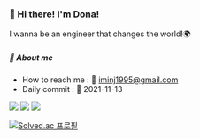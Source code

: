 ### 👋 Hi there! I'm Dona!    
<!-- I enjoy working out at the gym.🏋️‍♀️💪    -->
I wanna be an engineer that changes the world!🌍

##### 🌈 About me
- How to reach me : 📧 iminj1995@gmail.com
- Daily commit : 🏁 2021-11-13

<a href="https://imdona.tistory.com/" target="_blank"><img src="https://img.shields.io/badge/Tech blog-4b0082?style=flat-square&logo=blog&logoColor=white"/></a>
<a href="https://imdona.notion.site/imdona-s-Notion-4c374b9978cf4bb08d7b71ee594fb44b" target="_blank"><img src="https://img.shields.io/badge/Notion-00008b?style=flat-square&logo=notion&logoColor=white"/></a>
<a href="https://github.com/imdona" target="_blank"><img src="https://img.shields.io/badge/GitHub-2a2a2a?style=flat-square&logo=GigHub&logoColor=white"/></a>

[![Solved.ac 프로필](http://mazassumnida.wtf/api/v2/generate_badge?boj=imdona)](https://solved.ac/imdona)


<!-- 많이 사용하는 언어 주석처리 -->
<!-- [![Top Langs](https://github-readme-stats.vercel.app/api/top-langs/?username=imdona&layout=compact&theme=calm&langs_count=4)](https://github.com/anuraghazra/github-readme-stats) -->

<!--
**imdona/imdona** is a ✨ _special_ ✨ repository because its `README.md` (this file) appears on your GitHub profile.

Here are some ideas to get you started:

- 🔭 I’m currently working on ...
- 🌱 I’m currently learning ...
- 👯 I’m looking to collaborate on ...
- 🤔 I’m looking for help with ...
- 💬 Ask me about ...
- 📫 How to reach me: ...
- 😄 Pronouns: ...
- ⚡ Fun fact: ...
-->
